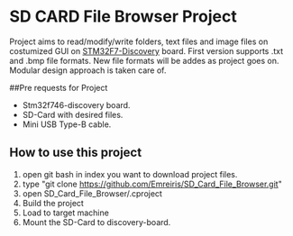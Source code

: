 
# SD CARD File Browser Project

Project aims to read/modify/write folders, text files and image files
on costumized GUI on [STM32F7-Discovery](https://www.st.com/en/evaluation-tools/32f746gdiscovery.html) board.
First version supports .txt and .bmp file formats.
New file formats will be addes as project goes on. Modular design approach is taken care of.

##Pre requests for Project
- Stm32f746-discovery board.
- SD-Card with desired files.
- Mini USB Type-B cable.

## How to use this project
1) open git bash in index you want to download project files.
2) type "git clone https://github.com/Emreiris/SD_Card_File_Browser.git"
3) open SD_Card_File_Browser/.cproject
4) Build the project
5) Load to target machine
6) Mount the SD-Card to discovery-board.


